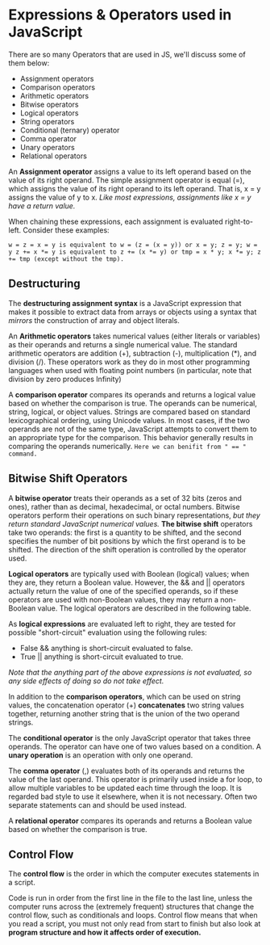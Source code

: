 
# Expressions & Operators used in JavaScript
There are so many Operators that are used in JS, we'll discuss some of them below:

* Assignment operators
* Comparison operators
* Arithmetic operators
* Bitwise operators
* Logical operators
* String operators
* Conditional (ternary) operator
* Comma operator
* Unary operators
* Relational operators

An **Assignment operator** assigns a value to its left operand based on the value of its right operand. The simple assignment operator is equal (=), which assigns the value of its right operand to its left operand. That is, x = y assigns the value of y to x. *Like most expressions, assignments like x = y have a return value.*

When chaining these expressions, each assignment is evaluated right-to-left. Consider these examples:

`w = z = x = y is equivalent to w = (z = (x = y)) or x = y; z = y; w = y
z += x *= y is equivalent to z += (x *= y) or tmp = x * y; x *= y; z += tmp (except without the tmp).`

## Destructuring
The **destructuring assignment syntax** is a JavaScript expression that makes it possible to extract data from arrays or objects using a syntax that *mirrors* the construction of array and object literals.

An **Arithmetic operators** takes numerical values (either literals or variables) as their operands and returns a single numerical value. The standard arithmetic operators are addition (+), subtraction (-), multiplication (*), and division (/). These operators work as they do in most other programming languages when used with floating point numbers (in particular, note that division by zero produces Infinity)

A **comparison operator** compares its operands and returns a logical value based on whether the comparison is true. The operands can be numerical, string, logical, or object values. Strings are compared based on standard lexicographical ordering, using Unicode values. In most cases, if the two operands are not of the same type, JavaScript attempts to convert them to an appropriate type for the comparison. This behavior generally results in comparing the operands numerically. `Here we can benifit from " == " command.`

## Bitwise Shift Operators

A **bitwise operator** treats their operands as a set of 32 bits (zeros and ones), rather than as decimal, hexadecimal, or octal numbers. Bitwise operators perform their operations on such binary representations, *but they return standard JavaScript numerical values.* **The bitwise shift** operators take two operands: the first is a quantity to be shifted, and the second specifies the number of bit positions by which the first operand is to be shifted. The direction of the shift operation is controlled by the operator used.

**Logical operators** are typically used with Boolean (logical) values; when they are, they return a Boolean value. However, the && and || operators actually return the value of one of the specified operands, so if these operators are used with non-Boolean values, they may return a non-Boolean value. The logical operators are described in the following table.

As **logical expressions** are evaluated left to right, they are tested for possible "short-circuit" evaluation using the following rules:

* False && anything is short-circuit evaluated to false.
* True || anything is short-circuit evaluated to true.

*Note that the anything part of the above expressions is not evaluated, so any side effects of doing so do not take effect.*

In addition to the **comparison operators**, which can be used on string values, the concatenation operator (+) **concatenates** two string values together, returning another string that is the union of the two operand strings.

The **conditional operator** is the only JavaScript operator that takes three operands. The operator can have one of two values based on a condition. A **unary operation** is an operation with only one operand.

The **comma operator** (,) evaluates both of its operands and returns the value of the last operand. This operator is primarily used inside a for loop, to allow multiple variables to be updated each time through the loop. It is regarded bad style to use it elsewhere, when it is not necessary. Often two separate statements can and should be used instead.

A **relational operator** compares its operands and returns a Boolean value based on whether the comparison is true.

## Control Flow

The **control flow** is the order in which the computer executes statements in a script.

Code is run in order from the first line in the file to the last line, unless the computer runs across the (extremely frequent) structures that change the control flow, such as conditionals and loops. Control flow means that when you read a script, you must not only read from start to finish but also look at **program structure and how it affects order of execution.**

